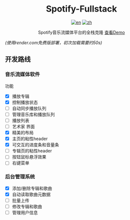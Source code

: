 <div align="center">

  # Spotify-Fullstack

  [![en](https://img.shields.io/badge/lang-English-blue.svg)](https://github.com/zhangwenchili/spotify-fullstack/blob/main/README-en.md) [![zh](https://img.shields.io/badge/lang-中文-red.svg)](https://github.com/zhangwenchili/spotify-fullstack/blob/main/README.md)

  Spotify音乐流媒体平台的全栈克隆
  <a href='https://spotify-clone-ls8p.onrender.com' target='_blank'>查看Demo</a>
</div>

*(使用render.com免费版部署，初次加载需要约50s)*

## 开发路线
### 音乐流媒体软件
功能
- [x] 播放专辑
- [x] 控制播放状态
- [ ] 自动同步播放队列
- [ ] 管理音乐库和播放队列
- [ ] 播放列表
- [ ] 艺术家
界面
- [x] 精美的布局
- [x] 主页的粘性header
- [x] 可交互的进度条和音量条
- [ ] 专辑页的粘性header
- [ ] 按钮鼠标悬浮效果
- [ ] 右键菜单
### 后台管理系统
- [x] 添加/删除专辑和歌曲
- [x] 自动读取歌曲元数据
- [ ] 批量上传
- [ ] 修改专辑和歌曲
- [ ] 管理用户信息